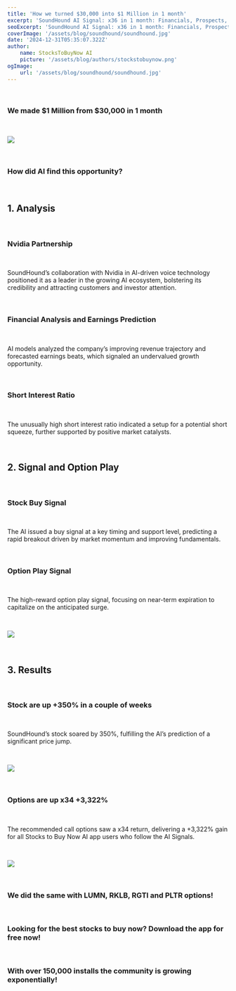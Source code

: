```yaml
---
title: 'How we turned $30,000 into $1 Million in 1 month'
excerpt: 'SoundHound AI Signal: x36 in 1 month: Financials, Prospects, Nvidia partnerships and AI Predictions'
seoExcerpt: 'SoundHound AI Signal: x36 in 1 month: Financials, Prospects, Nvidia partnerships and AI Predictions'
coverImage: '/assets/blog/soundhound/soundhound.jpg'
date: '2024-12-31T05:35:07.322Z'
author:
    name: StocksToBuyNow AI
    picture: '/assets/blog/authors/stockstobuynow.png'
ogImage:
    url: '/assets/blog/soundhound/soundhound.jpg'
---
```


&nbsp;

### We made $1 Million from $30,000 in 1 month

&nbsp;

![](/assets/blog/soundhound/trading.jpg)

&nbsp;

### How did AI find this opportunity?

&nbsp;

## 1.	Analysis

&nbsp;

### Nvidia Partnership

&nbsp;

SoundHound’s collaboration with Nvidia in AI-driven voice technology positioned it as a leader in the growing AI ecosystem, bolstering its credibility and attracting customers and investor attention.

&nbsp;

### Financial Analysis and Earnings Prediction

&nbsp;

AI models analyzed the company’s improving revenue trajectory and forecasted earnings beats, which signaled an undervalued growth opportunity.

&nbsp;

### Short Interest Ratio

&nbsp;

The unusually high short interest ratio indicated a setup for a potential short squeeze, further supported by positive market catalysts.

&nbsp;

## 2. Signal and Option Play

&nbsp;

### Stock Buy Signal

&nbsp;

The AI issued a buy signal at a key timing and support level, predicting a rapid breakout driven by market momentum and improving fundamentals.

&nbsp;

### Option Play Signal

&nbsp;

The high-reward option play signal, focusing on near-term expiration to capitalize on the anticipated surge.

&nbsp;

![](/assets/blog/soundhound/soundhound2.jpg)

&nbsp;

## 3. Results

&nbsp;

### Stock are up +350% in a couple of weeks

&nbsp;

SoundHound’s stock soared by 350%, fulfilling the AI’s prediction of a significant price jump.

&nbsp;

![](/assets/blog/soundhound/soundhound3.jpg)

&nbsp;


### Options are up x34 +3,322%

&nbsp;

The recommended call options saw a x34 return, delivering a +3,322% gain for all Stocks to Buy Now AI app users who follow the AI Signals.


&nbsp;

![](/assets/blog/soundhound/trading.jpg)

&nbsp;  

### We did the same with LUMN, RKLB, RGTI and PLTR options!  

&nbsp;  

### Looking for the best stocks to buy now? Download the app for free now!

&nbsp;  

### With over 150,000 installs the community is growing exponentially!

&nbsp;  
